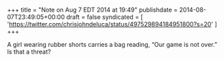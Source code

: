 +++
title = "Note on Aug 7 EDT 2014 at 19:49"
publishdate = 2014-08-07T23:49:05+00:00
draft = false
syndicated = [ 'https://twitter.com/chrisjohndeluca/status/497529894184951800?s=20' ]
+++

A girl wearing rubber shorts carries a bag reading, “Our game is not over.” Is that a threat?
